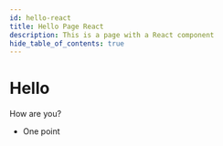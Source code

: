 ```yaml
---
id: hello-react
title: Hello Page React
description: This is a page with a React component
hide_table_of_contents: true
---
```


# Hello

How are you?

- One point